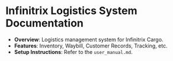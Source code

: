 # Infinitrix Logistics System Documentation

- **Overview**: Logistics management system for Infinitrix Cargo.
- **Features**: Inventory, Waybill, Customer Records, Tracking, etc.
- **Setup Instructions**: Refer to the `user_manual.md`.
